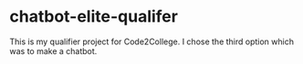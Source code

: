 # chatbot-elite-qualifer
This is my qualifier project for Code2College. I chose the third option which was to make a chatbot. 
